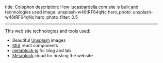 title: Colophon
description: How lucasbardella.com site is built and technologies used
image: unsplash-w46tRF64qNc
hero_photo: unsplash-w46tRF64qNc
hero_photo_filter: 0.5

---

This web site technologies and tools used:

- Beautiful [Unsplash](https://unsplash.com/) images
- [MUI](https://mui.com/) react components
- [metablock-js](https://github.com/quantmind/metablock-js) for blog and lab
- [Metablock](https://metablock.io/) cloud for hosting the website
